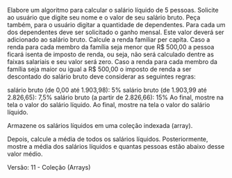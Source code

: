 Elabore um algoritmo para calcular o salário líquido de 5 pessoas. Solicite ao usuário que digite seu nome e o valor de seu salário bruto. Peça também, para o usuário digitar a quantidade de dependentes. Para cada um dos dependentes deve ser solicitado o ganho mensal. Este valor deverá ser adicionado ao salário bruto. Calcule a renda familiar per capita. Caso a renda para cada membro da família seja menor que R$ 500,00 a pessoa ficará isenta de imposto de renda, ou seja, não será calculado dentre as faixas salariais e seu valor será zero. Caso a renda para cada membro da família seja maior ou igual a R$ 500,00 o imposto de renda a ser descontado do salário bruto deve considerar as seguintes regras:

salário bruto (de 0,00 até 1.903,98): 5%
salário bruto (de 1.903,99 até 2.826,65): 7,5%
salário bruto (a partir de 2.826,66): 15% Ao final, mostre na tela o valor do salário líquido.
Ao final, mostre na tela o valor do salário líquido.

Armazene os salários líquidos em uma coleção indexada (array).

Depois, calcule a média de todos os salários líquidos.
Posteriormente, mostre a média dos salários líquidos e quantas pessoas estão abaixo desse valor médio.


Versão: 11 - Coleção (Arrays)